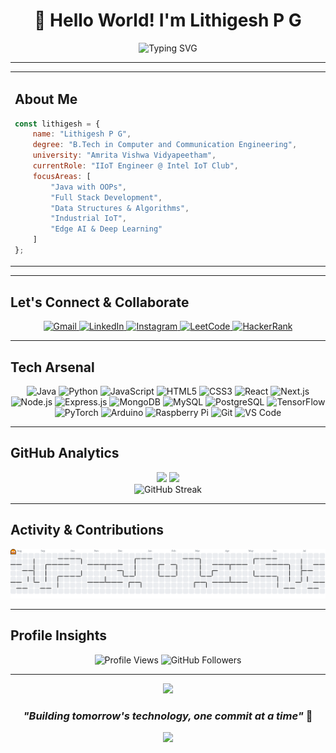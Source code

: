 # <div align="center">👋 Hello World! I'm **Lithigesh P G**</div>

<div align="center">
  <img src="https://readme-typing-svg.herokuapp.com?font=Fira+Code&size=22&duration=3000&pause=1000&color=00D9FF&center=true&vCenter=true&width=600&lines=Computer+%26+Communication+Engineering+Student;Full+Stack+Developer;IoT+%26+Edge+AI+Enthusiast;Problem+Solver+%26+Tech+Explorer" alt="Typing SVG" />
</div>

---

<table>
  <tr>
    <td valign="top" width="70%">
      
##  **About Me**

```javascript
const lithigesh = {
    name: "Lithigesh P G",
    degree: "B.Tech in Computer and Communication Engineering",                            
    university: "Amrita Vishwa Vidyapeetham",
    currentRole: "IIoT Engineer @ Intel IoT Club",
    focusAreas: [
        "Java with OOPs",
        "Full Stack Development", 
        "Data Structures & Algorithms",
        "Industrial IoT",
        "Edge AI & Deep Learning"
    ]
};
```

   </td>
   <td align="center" width="30%">
     <img src="https://user-images.githubusercontent.com/74038190/229223156-0cbdaba9-3128-4d8e-8719-b6b4cf741b67.gif" width="100%">
   </td>
  </tr>
</table>

---

##  **Let's Connect & Collaborate**

<div align="center">
  <a href="mailto:lithigesh@gmail.com">
    <img src="https://img.shields.io/badge/Gmail-D14836?style=for-the-badge&logo=gmail&logoColor=white" alt="Gmail"/>
  </a>
  <a href="https://www.linkedin.com/in/lithigesh">
    <img src="https://img.shields.io/badge/LinkedIn-0077B5?style=for-the-badge&logo=linkedin&logoColor=white" alt="LinkedIn"/>
  </a>
  <a href="https://www.instagram.com/lithigesh_15">
    <img src="https://img.shields.io/badge/Instagram-E4405F?style=for-the-badge&logo=instagram&logoColor=white" alt="Instagram"/>
  </a>
  <a href="https://leetcode.com/lithigesh">
    <img src="https://img.shields.io/badge/LeetCode-FFA116?style=for-the-badge&logo=leetcode&logoColor=black" alt="LeetCode"/>
  </a>
  <a href="https://www.hackerrank.com/lithigesh">
    <img src="https://img.shields.io/badge/HackerRank-2EC866?style=for-the-badge&logo=hackerrank&logoColor=white" alt="HackerRank"/>
  </a>
</div>

---

##  **Tech Arsenal**

<div align="center">

![Java](https://img.shields.io/badge/Java-ED8B00?style=for-the-badge&logo=openjdk&logoColor=white)
![Python](https://img.shields.io/badge/Python-14354C?style=for-the-badge&logo=python&logoColor=white)
![JavaScript](https://img.shields.io/badge/JavaScript-F7DF1E?style=for-the-badge&logo=javascript&logoColor=black)
![HTML5](https://img.shields.io/badge/HTML5-E34F26?style=for-the-badge&logo=html5&logoColor=white)
![CSS3](https://img.shields.io/badge/CSS3-1572B6?style=for-the-badge&logo=css3&logoColor=white)
![React](https://img.shields.io/badge/React-20232A?style=for-the-badge&logo=react&logoColor=61DAFB)
![Next.js](https://img.shields.io/badge/Next.js-000000?style=for-the-badge&logo=nextdotjs&logoColor=white)
![Node.js](https://img.shields.io/badge/Node.js-43853D?style=for-the-badge&logo=node.js&logoColor=white)
![Express.js](https://img.shields.io/badge/Express.js-404D59?style=for-the-badge&logo=express&logoColor=white)
![MongoDB](https://img.shields.io/badge/MongoDB-4EA94B?style=for-the-badge&logo=mongodb&logoColor=white)
![MySQL](https://img.shields.io/badge/MySQL-005C84?style=for-the-badge&logo=mysql&logoColor=white)
![PostgreSQL](https://img.shields.io/badge/PostgreSQL-316192?style=for-the-badge&logo=postgresql&logoColor=white)
![TensorFlow](https://img.shields.io/badge/TensorFlow-FF6F00?style=for-the-badge&logo=tensorflow&logoColor=white)
![PyTorch](https://img.shields.io/badge/PyTorch-EE4C2C?style=for-the-badge&logo=pytorch&logoColor=white)
![Arduino](https://img.shields.io/badge/Arduino-00979D?style=for-the-badge&logo=arduino&logoColor=white)
![Raspberry Pi](https://img.shields.io/badge/Raspberry%20Pi-A22846?style=for-the-badge&logo=raspberry-pi&logoColor=white)
![Git](https://img.shields.io/badge/Git-F05032?style=for-the-badge&logo=git&logoColor=white)
![VS Code](https://img.shields.io/badge/VS%20Code-007ACC?style=for-the-badge&logo=visual-studio-code&logoColor=white)

</div>

---

##  **GitHub Analytics**

<div align="center">
  <img height="180em" src="https://github-readme-stats.vercel.app/api?username=lithigesh1&show_icons=true&theme=react&include_all_commits=true&count_private=true&hide_border=true&bg_color=0D1117&title_color=00D9FF&icon_color=00D9FF&text_color=C9D1D9"/>
  <img height="180em" src="https://github-readme-stats.vercel.app/api/top-langs/?username=lithigesh1&layout=compact&langs_count=8&theme=react&hide_border=true&bg_color=0D1117&title_color=00D9FF&text_color=C9D1D9"/>
</div>

<div align="center">
  <img src="https://github-readme-streak-stats.herokuapp.com/?user=lithigesh1&theme=react&hide_border=true&background=0D1117&stroke=00D9FF&ring=00D9FF&fire=00D9FF&currStreakLabel=00D9FF" alt="GitHub Streak"/>
</div>

---

##  **Activity & Contributions**

<div align="center">
  <picture>
    <source media="(prefers-color-scheme: dark)" srcset="https://raw.githubusercontent.com/lithigesh1/lithigesh1/output/pacman-contribution-graph-dark.svg">
    <source media="(prefers-color-scheme: light)" srcset="https://raw.githubusercontent.com/lithigesh1/lithigesh1/output/pacman-contribution-graph.svg">
    <img alt="GitHub Contribution Graph" src="https://raw.githubusercontent.com/lithigesh1/lithigesh1/output/pacman-contribution-graph.svg">
  </picture>
</div>

---

##  **Profile Insights**

<div align="center">
  <img src="https://komarev.com/ghpvc/?username=lithigesh1&label=Profile%20Views&color=00D9FF&style=for-the-badge" alt="Profile Views" />
  <img src="https://img.shields.io/github/followers/lithigesh1?label=Followers&style=for-the-badge&color=00D9FF" alt="GitHub Followers" />
</div>

---

<div align="center">
  <img src="https://user-images.githubusercontent.com/74038190/212284100-561aa473-3905-4a80-b561-0d28506553ee.gif" width="900">
  
  ### *"Building tomorrow's technology, one commit at a time"* 🚀
  
  <img src="https://capsule-render.vercel.app/api?type=waving&color=00D9FF&height=120&section=footer"/>
</div>
